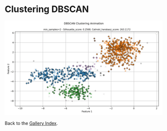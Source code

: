 # Clustering DBSCAN

<!-- This page is automatically generated. Do not edit manually. -->

![Clustering DBSCAN Animation](../../plots/gallery/sega_learn_clustering_dbscan.gif)

Back to the [Gallery Index](../gallery.md).
